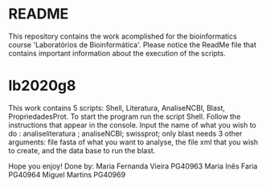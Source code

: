 # README
This repository contains the work acomplished for the bioinformatics course 'Laboratórios de Bioinformática'. Please notice the ReadMe file that contains important information about the execution of the scripts.

# lb2020g8
This work contains 5 scripts: Shell, Literatura, AnaliseNCBI, Blast, PropriedadesProt.
To start the program run the script Shell. 
Follow the instructions that appear in the console. 
Input the name of what you wish to do : analiseliteratura ; analiseNCBI; swissprot; only blast needs 3 other arguments: file fasta of what you want to analyse, the file xml that you wish to create, and the data base to run the blast. 

Hope you enjoy!
Done by:
Maria Fernanda Vieira PG40963
Maria Inês Faria PG40964
Miguel Martins PG40969

